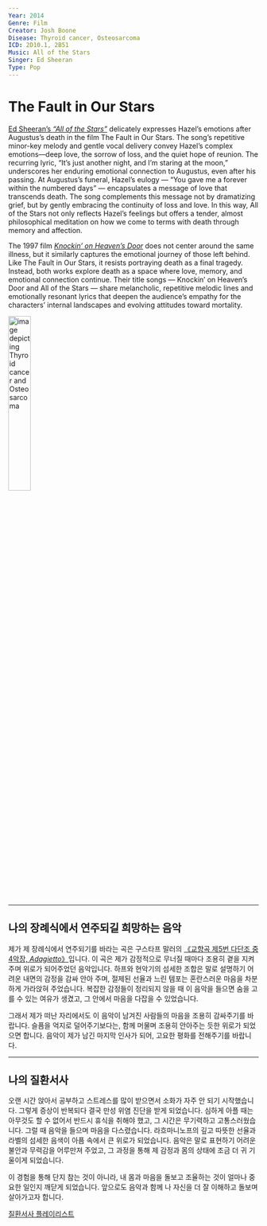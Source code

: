 ```yaml
---
Year: 2014
Genre: Film
Creator: Josh Boone
Disease: Thyroid cancer, Osteosarcoma
ICD: 2D10.1, 2B51
Music: All of the Stars
Singer: Ed Sheeran
Type: Pop
---
```


# The Fault in Our Stars

[Ed Sheeran’s *“All of the Stars”*](https://youtu.be/nkqVm5aiC28?si=FbY3yQcVP5zsvo-4) delicately expresses Hazel’s emotions after Augustus’s death in the film The Fault in Our Stars. The song’s repetitive minor-key melody and gentle vocal delivery convey Hazel’s complex emotions—deep love, the sorrow of loss, and the quiet hope of reunion. The recurring lyric, “It’s just another night, and I’m staring at the moon,” underscores her enduring emotional connection to Augustus, even after his passing. At Augustus’s funeral, Hazel’s eulogy — “You gave me a forever within the numbered days” — encapsulates a message of love that transcends death. The song complements this message not by dramatizing grief, but by gently embracing the continuity of loss and love. In this way, All of the Stars not only reflects Hazel’s feelings but offers a tender, almost philosophical meditation on how we come to terms with death through memory and affection.

The 1997 film [*Knockin’ on Heaven’s Door*](jeong_heeseok.md) does not center around the same illness, but it similarly captures the emotional journey of those left behind. Like The Fault in Our Stars, it resists portraying death as a final tragedy. Instead, both works explore death as a space where love, memory, and emotional connection continue. Their title songs — Knockin’ on Heaven’s Door and All of the Stars — share melancholic, repetitive melodic lines and emotionally resonant lyrics that deepen the audience’s empathy for the characters’ internal landscapes and evolving attitudes toward mortality.

<img src="./lee_minji_img.jpeg" alt="image depicting Thyroid cancer and Osteosarcoma" style="width:30%;" />

---

## 나의 장례식에서 연주되길 희망하는 음악

제가 제 장례식에서 연주되기를 바라는 곡은 구스타프 말러의 [《교향곡 제5번 다단조 중 4악장, *Adagietto*》](https://youtu.be/75YmlDR92UQ?si=XG3gBTNcbyXWxtwz)입니다. 이 곡은 제가 감정적으로 무너질 때마다 조용히 곁을 지켜주며 위로가 되어주었던 음악입니다. 하프와 현악기의 섬세한 조합은 말로 설명하기 어려운 내면의 감정을 감싸 안아 주며, 절제된 선율과 느린 템포는 혼란스러운 마음을 차분하게 가라앉혀 주었습니다. 복잡한 감정들이 정리되지 않을 때 이 음악을 들으면 숨을 고를 수 있는 여유가 생겼고, 그 안에서 마음을 다잡을 수 있었습니다.

그래서 제가 떠난 자리에서도 이 음악이 남겨진 사람들의 마음을 조용히 감싸주기를 바랍니다. 슬픔을 억지로 덜어주기보다는, 함께 머물며 조용히 안아주는 듯한 위로가 되었으면 합니다. 음악이 제가 남긴 마지막 인사가 되어, 고요한 평화를 전해주기를 바랍니다.

---

## 나의 질환서사

오랜 시간 앉아서 공부하고 스트레스를 많이 받으면서 소화가 자주 안 되기 시작했습니다. 그렇게 증상이 반복되다 결국 만성 위염 진단을 받게 되었습니다. 심하게 아플 때는 아무것도 할 수 없어서 반드시 휴식을 취해야 했고, 그 시간은 무기력하고 고통스러웠습니다. 그럴 때 음악을 들으며 마음을 다스렸습니다. 라흐마니노프의 깊고 따뜻한 선율과 라벨의 섬세한 음색이 아픔 속에서 큰 위로가 되었습니다. 음악은 말로 표현하기 어려운 불안과 무력감을 어루만져 주었고, 그 과정을 통해 제 감정과 몸의 상태에 조금 더 귀 기울이게 되었습니다.

이 경험을 통해 단지 참는 것이 아니라, 내 몸과 마음을 돌보고 조율하는 것이 얼마나 중요한 일인지 깨닫게 되었습니다. 앞으로도 음악과 함께 나 자신을 더 잘 이해하고 돌보며 살아가고자 합니다.

[질환서사 플레이리스트](https://youtube.com/playlist?list=PLlKXKdo4ibqdIpD-LqqWUuZe4O_riuQmQ&si=tEtgx0JbCf87KzDw)
